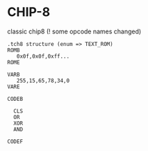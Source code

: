 # CHIP-8
classic chip8 (! some opcode names changed)


```
.tch8 structure (enum => TEXT_ROM)
ROMB
   0x0f,0x0f,0xff...
ROME

VARB
   255,15,65,78,34,0
VARE

CODEB

  CLS
  OR
  XOR
  AND

CODEF
```
